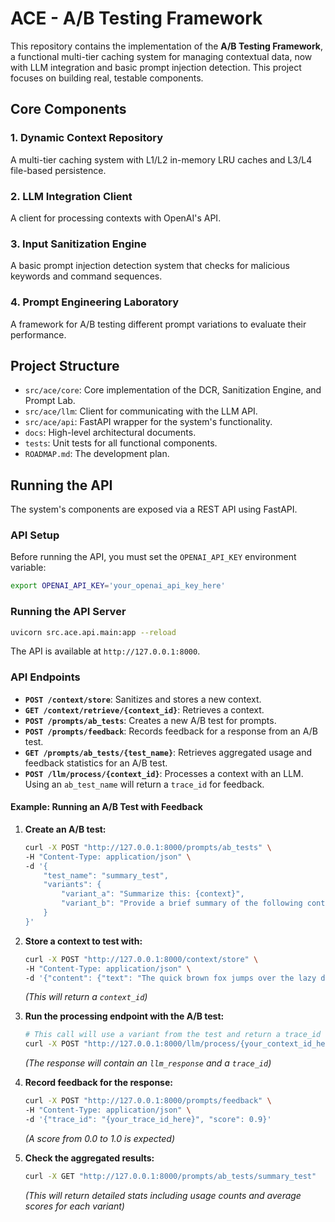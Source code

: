 # ACE - A/B Testing Framework

This repository contains the implementation of the **A/B Testing Framework**, a functional multi-tier caching system for managing contextual data, now with LLM integration and basic prompt injection detection. This project focuses on building real, testable components.

## Core Components
### 1. Dynamic Context Repository
A multi-tier caching system with L1/L2 in-memory LRU caches and L3/L4 file-based persistence.

### 2. LLM Integration Client
A client for processing contexts with OpenAI's API.

### 3. Input Sanitization Engine
A basic prompt injection detection system that checks for malicious keywords and command sequences.

### 4. Prompt Engineering Laboratory
A framework for A/B testing different prompt variations to evaluate their performance.

## Project Structure
- `src/ace/core`: Core implementation of the DCR, Sanitization Engine, and Prompt Lab.
- `src/ace/llm`: Client for communicating with the LLM API.
- `src/ace/api`: FastAPI wrapper for the system's functionality.
- `docs`: High-level architectural documents.
- `tests`: Unit tests for all functional components.
- `ROADMAP.md`: The development plan.

## Running the API
The system's components are exposed via a REST API using FastAPI.

### API Setup
Before running the API, you must set the `OPENAI_API_KEY` environment variable:
```bash
export OPENAI_API_KEY='your_openai_api_key_here'
```

### Running the API Server
```bash
uvicorn src.ace.api.main:app --reload
```
The API is available at `http://127.0.0.1:8000`.

### API Endpoints
- **`POST /context/store`**: Sanitizes and stores a new context.
- **`GET /context/retrieve/{context_id}`**: Retrieves a context.
- **`POST /prompts/ab_tests`**: Creates a new A/B test for prompts.
- **`POST /prompts/feedback`**: Records feedback for a response from an A/B test.
- **`GET /prompts/ab_tests/{test_name}`**: Retrieves aggregated usage and feedback statistics for an A/B test.
- **`POST /llm/process/{context_id}`**: Processes a context with an LLM. Using an `ab_test_name` will return a `trace_id` for feedback.

#### Example: Running an A/B Test with Feedback
1.  **Create an A/B test:**
    ```bash
    curl -X POST "http://127.0.0.1:8000/prompts/ab_tests" \
    -H "Content-Type: application/json" \
    -d '{
        "test_name": "summary_test",
        "variants": {
            "variant_a": "Summarize this: {context}",
            "variant_b": "Provide a brief summary of the following content: {context}"
        }
    }'
    ```

2.  **Store a context to test with:**
    ```bash
    curl -X POST "http://127.0.0.1:8000/context/store" \
    -H "Content-Type: application/json" \
    -d '{"content": {"text": "The quick brown fox jumps over the lazy dog."}}'
    ```
    *(This will return a `context_id`)*

3.  **Run the processing endpoint with the A/B test:**
    ```bash
    # This call will use a variant from the test and return a trace_id
    curl -X POST "http://127.0.0.1:8000/llm/process/{your_context_id_here}?ab_test_name=summary_test"
    ```
    *(The response will contain an `llm_response` and a `trace_id`)*

4.  **Record feedback for the response:**
    ```bash
    curl -X POST "http://127.0.0.1:8000/prompts/feedback" \
    -H "Content-Type: application/json" \
    -d '{"trace_id": "{your_trace_id_here}", "score": 0.9}'
    ```
    *(A score from 0.0 to 1.0 is expected)*

5.  **Check the aggregated results:**
    ```bash
    curl -X GET "http://127.0.0.1:8000/prompts/ab_tests/summary_test"
    ```
    *(This will return detailed stats including usage counts and average scores for each variant)*
